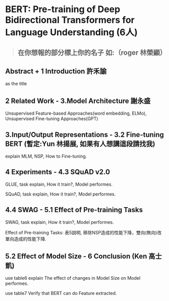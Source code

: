  # BERT: Pre-training of Deep Bidirectional Transformers for Language Understanding (6人)

> ## 在你想報的部分標上你的名子 如:（roger 林榮顯）

## Abstract + 1 Introduction 許禾諭

as the title

## 2 Related Work - 3.Model Architecture 謝永盛

Unsupervised Feature-based Approaches(word embedding, ELMo), Unsupervised Fine-tuning Approaches(GPT)

## 3.Input/Output Representations - 3.2 Fine-tuning BERT (暫定:Yun 林揚展, 如果有人想講這段請找我)

explain MLM, NSP, How to Fine-tuning.

## 4 Experiments - 4.3 SQuAD v2.0 

GLUE, task explain, How it train?, Model performes.

SQuAD, task explain, How it train?, Model performes.

## 4.4 SWAG - 5.1 Effect of Pre-training Tasks 

SWAG, task explain, How it train?, Model performes.

Effect of Pre-training Tasks: 表5說明, 移除NSP造成的性能下降，雙向(無向)改單向造成的性能下降.

## 5.2 Effect of Model Size - 6 Conclusion (Ken 高士凱)

use table6 explain The effect of changes in Model Size on Model performes.

use table7 Verify that BERT can do Feature extracted.

